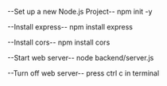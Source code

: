 --Set up a new Node.js Project--
npm init -y


--Install express--
npm install express


--Install cors--
npm install cors


--Start web server--
node backend/server.js


--Turn off web server--
press ctrl c in terminal
